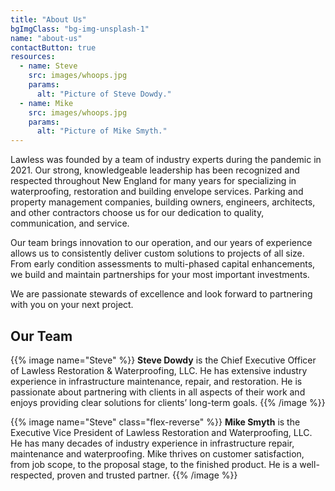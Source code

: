 ```yaml
---
title: "About Us"
bgImgClass: "bg-img-unsplash-1"
name: "about-us"
contactButton: true
resources:
  - name: Steve
    src: images/whoops.jpg
    params:
      alt: "Picture of Steve Dowdy."
  - name: Mike
    src: images/whoops.jpg
    params:
      alt: "Picture of Mike Smyth."
---
```


Lawless was founded by a team of industry experts during the pandemic in 2021. Our strong, knowledgeable leadership has been recognized and respected throughout New England for many years for specializing in waterproofing, restoration and building envelope services. Parking and property management companies, building owners, engineers, architects, and other contractors choose us for our dedication to quality, communication, and service.

Our team brings innovation to our operation, and our years of experience allows us to consistently deliver custom solutions to projects of all size. From early condition assessments to multi-phased capital enhancements, we build and maintain partnerships for your most important investments.

We are passionate stewards of excellence and look forward to partnering with you on your next project.

## Our Team

{{% image name="Steve" %}}
**Steve Dowdy** is the Chief Executive Officer of Lawless Restoration & Waterproofing, LLC. He has extensive industry experience in infrastructure maintenance, repair, and restoration. He is passionate about partnering with clients in all aspects of their work and enjoys providing clear solutions for clients’ long-term goals.
{{% /image %}}

{{% image name="Steve" class="flex-reverse" %}}
**Mike Smyth** is the Executive Vice President of Lawless Restoration and Waterproofing, LLC. He has many decades of industry experience in infrastructure repair, maintenance and waterproofing. Mike thrives on customer satisfaction, from job scope, to the proposal stage, to the finished product. He is a well-respected, proven and trusted partner.
{{% /image %}}
